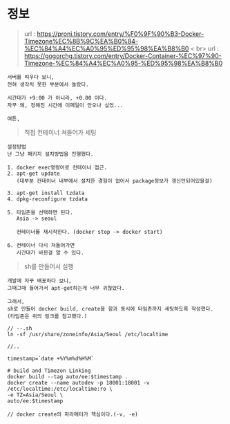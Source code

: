 # 정보
> url : https://proni.tistory.com/entry/%F0%9F%90%B3-Docker-Timezone%EC%8B%9C%EA%B0%84-%EC%84%A4%EC%A0%95%ED%95%98%EA%B8%B0 < br>
> url : https://gogorchg.tistory.com/entry/Docker-Container-%EC%97%90-Timezone-%EC%84%A4%EC%A0%95-%ED%95%98%EA%B8%B0 <br>
```
서버를 띄우다 보니,
전혀 생각치 못한 부분에서 놀랐다.

시간대가 +9:00 가 아니라, +0.00 이다.
자꾸 왜, 정해진 시간에 이메일이 안오나 싶었...

여튼,
```
> 직접 컨테이너 쳐들어가 세팅
```
설정방법
난 그냥 패키지 설치방법을 진행했다.

1. docker exec명령어로 컨테이너 접근.
2. apt-get update
   (대부분 컨테이너 내부에서 설치한 경험이 없어서 package정보가 갱신안되어있을걸)
   
3. apt-get install tzdata
4. dpkg-reconfigure tzdata

5. 타임존을 선택하면 된다. 
   Asia -> seoul
   
   컨테이너를 재시작한다. (docker stop -> docker start)
   
6. 컨테이너 다시 쳐들어가면 
   시간대가 바뀐걸 알 수 있다.

```

<p/>

> sh를 만들어서 실행

```
개발에 자꾸 배포하다 보니,
그때그때 들어가서 apt-get하는게 너무 귀찮았다.

그래서,
sh로 만들어 docker build, create을 함과 동시에 타임존까지 세팅하도록 작성했다.
(타임존은 위의 링크를 참고했다.)

// --.sh
ln -sf /usr/share/zoneinfo/Asia/Seoul /etc/localtime

//..

timestamp=`date +%Y%m%d%H%M`

# build and Timezon Linking
docker build --tag auto/ee:$timestamp .
docker create --name autodev -p 18001:18001 -v /etc/localtime:/etc/localtime:ro \
-e TZ=Asia/Seoul \
auto/ee:$timestamp 

// docker create의 파라메터가 핵심이다.(-v, -e)

```
